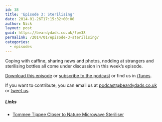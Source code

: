 ```yaml
---
id: 38
title: 'Episode 3: Sterilising'
date: 2014-01-26T17:15:32+00:00
author: Nick
layout: post
guid: https://beardydads.co.uk/?p=38
permalink: /2014/01/episode-3-sterilising/
categories:
  - episodes
---
```

Coping with caffine, sharing news and photos, nodding at strangers and sterilising bottles all come under discussion in this week&#8217;s episode.

[Download this episode](https://beardydads.co.uk/episodes/beardydads-ep03-20140126.mp3) or [subscribe to the podcast](http://feeds.feedburner.com/BeardyDads) or find us in [iTunes](https://itunes.apple.com/gb/podcast/beardy-dads/id798785734).

If you want to contribute, you can email us at <podcast@beardydads.co.uk> or [tweet us](http://twitter.com/beardydads).

##### Links

  * [Tommee Tippee Closer to Nature Microwave Steriliser](http://www.kiddicare.com/webapp/wcs/stores/servlet/productdisplay0_10751_-1_84618_10001)